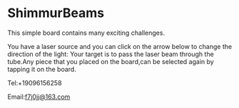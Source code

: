 # ShimmurBeams

This simple board contains many exciting challenges.

You have a laser source and you can click on the arrow below to change the direction of the light:
Your target is to pass the laser beam through the tube.Any piece that you placed on the board,can be selected again by tapping it on the board.

Tel:+19096156258

Email:f7j0jj@163.com
